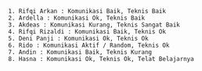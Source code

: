	1. Rifqi Arkan : Komunikasi Baik, Teknis Baik
	2. Ardella : Komunikasi Ok, Teknis Baik
	3. Akdeas : Komunikasi Kurang, Teknis Sangat Baik
	4. Rifqi Rizaldi : Komunikasi Baik, Teknis Ok
	5. Deni Panji : Komunikasi Ok, Teknis Ok
	6. Rido : Komunikasi Aktif / Random, Teknis Ok
	7. Andin : Komunikasi Baik, Teknis Kurang
	8. Hasna : Komunikasi Ok, Teknis Ok, Telat Belajarnya
	
